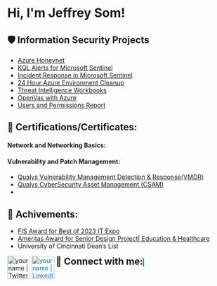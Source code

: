 <h1>Hi, I'm Jeffrey Som! <a href="https://www.linkedin.com/in/jeffrey-som-a2bb171b6/"> </a> 
 
<h2>🛡️ Information Security Projects</h2>

- [Azure Honeynet](https://github.com/jsom98/Azure-Projects/blob/main/Azure%20Honeynet.md)
- [KQL Alerts for Microsoft Sentinel](https://github.com/jsom98/Azure-Projects/blob/main/KQL%20Alerts%20for%20Microsoft%20Sentinel.md)
- [Incident Response in Microsoft Sentinel](https://github.com/jsom98/Azure-Projects/blob/main/Incident%20Response%20in%20Microsoft%20Sentinel.md)
- [24 Hour Azure Environment Cleanup](https://github.com/jsom98/Azure-Projects/blob/main/Azure%20Environment%20BEFORE%20Securing%20AND%20then%20AFTER.md)
- [Threat Intelligence Workbooks]()
- [OpenVas with Azure]()
- [Users and Permissions Report]()

<h2>📜 Certifications/Certificates:</h2>

<h4> Network and Networking Basics:</h4>

<h4> Vulnerability and Patch Management:</h4>
 
  - [Qualys Vulnerability Management Detection & Response(VMDR)](https://github.com/jsom98/Certifications/blob/main/Vulnerability%20Management%20Detection%20and%20Response.pdf)
  - [Qualys CyberSecurity Asset Management (CSAM)](https://github.com/jsom98/Certifications/blob/main/Cyber%20Security%20Asset%20Management.pdf)
  - [](https://github.com/jsom98/Certifications/blob/main/Cloud%20Agent.pdf)
     
<h2>📜 Achivements:</h2>

  - [FIS Award for Best of 2023 IT Expo](https://www.linkedin.com/posts/jeffreysom_itexpo2023-innovation-awardwinner-activity-7051638485878788096-exKp?utm_source=share&utm_medium=member_desktop)
  - [Ameritas Award for Senior Design Project| Education & Healthcare](https://www.linkedin.com/posts/jeffreysom_itexpo2023-innovation-awardwinner-activity-7051638485878788096-exKp?utm_source=share&utm_medium=member_desktop)
  - University of Cincinnati Dean’s List

<h2 style="display: inline;">🤳 Connect with me:</h2>
<a href="https://x.com/jsom98"><img align="left" alt="yourname | Twitter" width="52px" src="https://static.dezeen.com/uploads/2023/07/x-logo-twitter-elon-musk_dezeen_2364_col_0.jpg" /></a>
<a href="https://www.linkedin.com/in/jeffreysom/" style="color: #0077B5; border: 1px solid #0077B5;">
  <img align="left" alt="yourname | LinkedIn" width="52px" src="https://pngmind.com/wp-content/uploads/2019/08/Linkedin-Logo-Png-Transparent-Background-1.png" />
</a>


 

[twitter]: https://twitter.com/ 

[youtube]: https://www.youtube.com/c/ 

[instagram]: https://www.instagram.com/ 

[linkedin]: https://www.linkedin.com/in/jeffrey-som-a2bb171b6/
